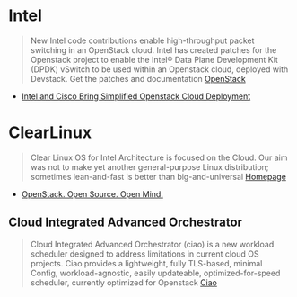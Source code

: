 # Intel

> New Intel code contributions enable high-throughput packet switching in an OpenStack cloud.  Intel has created patches for the Openstack project to enable the Intel® Data Plane Development Kit (DPDK) vSwitch to be used within an Openstack cloud, deployed with Devstack.  Get the patches and documentation [OpenStack](https://01.org/openstack)

- [Intel and Cisco Bring Simplified Openstack Cloud Deployment](http://www.intel.com/content/www/us/en/cloud-computing/simplify-openstack-cloud-deployment-brief.html)

# ClearLinux

> Clear Linux OS for Intel Architecture is focused on the Cloud. Our aim was not to make yet another general-purpose Linux distribution; sometimes lean-and-fast is better than big-and-universal [Homepage](https://clearlinux.org/)

- [OpenStack. Open Source. Open Mind.](https://blogs.intel.com/evangelists/2016/04/26/openstack-open-source-open-mind/)

## Cloud Integrated Advanced Orchestrator

> Cloud Integrated Advanced Orchestrator (ciao) is a new workload scheduler designed to address limitations in current cloud OS projects. Ciao provides a lightweight, fully TLS-based, minimal Config, workload-agnostic, easily updateable, optimized-for-speed scheduler, currently optimized for Openstack [Ciao](https://clearlinux.org/ciao)